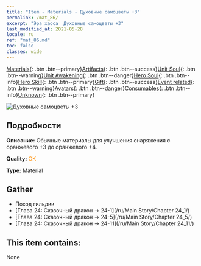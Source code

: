 ```yaml
---
title: "Item - Materials - Духовные самоцветы +3"
permalink: /mat_86/
excerpt: "Эра хаоса  Духовные самоцветы +3"
last_modified_at: 2021-05-28
locale: ru
ref: "mat_86.md"
toc: false
classes: wide
---
```

 [Materials](/ItemsRU/){: .btn .btn--primary}[Artifacts](/ItemsRU/Artifacts/){: .btn .btn--success}[Unit Soul](/ItemsRU/UnitSoul/){: .btn .btn--warning}[Unit Awakening](/ItemsRU/UnitAwakening/){: .btn .btn--danger}[Hero Soul](/ItemsRU/HeroSoul/){: .btn .btn--info}[Hero Skill](/ItemsRU/HeroSkill/){: .btn .btn--primary}[Gift](/ItemsRU/Gift/){: .btn .btn--success}[Event related](/ItemsRU/Events/){: .btn .btn--warning}[Avatars](/ItemsRU/Avatars/){: .btn .btn--danger}[Consumables](/ItemsRU/Consumables/){: .btn .btn--info}[Unknown](/ItemsRU/Unknown/){: .btn .btn--primary}

 ![Духовные самоцветы +3](/images/t/i_cailiao_baoshi3.png)

## Подробности
 **Описание:** Обычные материалы для улучшения снаряжения c оранжевого +3 до оранжевого +4.

 **Quality:** <span style="color: #FF8C00">OK</span>

 **Type:** Material

## Gather

*    Поход гильдии 
*    [Глава 24: Сказочный дракон -> 24-1](/ru/Main Story/Chapter 24_1/) 
*    [Глава 24: Сказочный дракон -> 24-5](/ru/Main Story/Chapter 24_5/) 
*    [Глава 24: Сказочный дракон -> 24-11](/ru/Main Story/Chapter 24_11/) 

## This item contains:

  None


